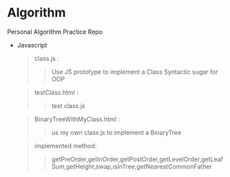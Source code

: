 # Algorithm
Personal Algorithm Practice Repo

- Javascript
	> class.js : 
	>> Use JS prototype to implement a Class Syntactic sugar for OOP
	
	> testClass.html : 
	>> test class.js
	
	> BinaryTreeWithMyClass.html : 
	>> us my own class.js to implement a BinaryTree
	
	> implemented method:
	>> getPreOrder,getInOrder,getPostOrder,getLevelOrder,getLeafSum,getHeight,swap,isInTree,getNearestCommonFather